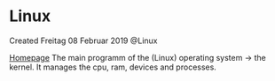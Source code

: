 # Linux
Created Freitag 08 Februar 2019
@Linux

[Homepage](https://www.kernel.org/)
The main programm of the (Linux) operating system -> the kernel. It manages the cpu, ram, devices and processes.

